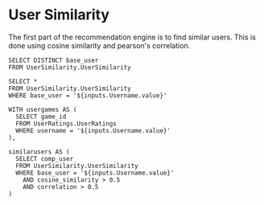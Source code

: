 # User Similarity
The first part of the recommendation engine is to find similar users. This is done using cosine similarity and pearson's correlation.

```Usernames
SELECT DISTINCT base_user
FROM UserSimilarity.UserSimilarity
```

<Dropdown data={Usernames} 
    name=Username 
    value=base_user
/>

```BaseData
SELECT *
FROM UserSimilarity.UserSimilarity
WHERE base_user = '${inputs.Username.value}' 
```

<DataTable data={BaseData}>
    <Column id=comp_user/>
    <Column id=common_games_count/>
    <Column id=cosine_similarity/>
    <Column id=correlation/>
</DataTable>

```SuggestedGames
WITH usergames AS (
  SELECT game_id
  FROM UserRatings.UserRatings
  WHERE username = '${inputs.Username.value}'
),

similarusers AS (
  SELECT comp_user
  FROM UserSimilarity.UserSimilarity
  WHERE base_user = '${inputs.Username.value}'
    AND cosine_similarity > 0.5
    AND correlation > 0.5
)

```